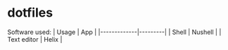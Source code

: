 # dotfiles

Software used:
| Usage       | App     |
|-------------|---------|
| Shell       | Nushell |
| Text editor | Helix   |
